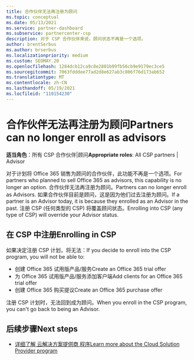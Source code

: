 ```yaml
---
title: 合作伙伴无法再注册为顾问
ms.topic: conceptual
ms.date: 05/13/2021
ms.service: partner-dashboard
ms.subservice: partnercenter-csp
description: 对于 CSP 合作伙伴来说，顾问状态不再是一个选项。
author: brentSerbus
ms.author: brserbus
ms.localizationpriority: medium
ms.custom: SEOMAY.20
ms.openlocfilehash: 1284dcb12ca9c8e2801b99fb56cb9e9179ec3ce5
ms.sourcegitcommit: 7063fdddee77ad2d8e627ab3c806f76d173ab652
ms.translationtype: MT
ms.contentlocale: zh-CN
ms.lasthandoff: 05/19/2021
ms.locfileid: "110154230"
---
```

# <a name="partners-can-no-longer-enroll-as-advisors"></a><span data-ttu-id="31d2a-103">合作伙伴无法再注册为顾问</span><span class="sxs-lookup"><span data-stu-id="31d2a-103">Partners can no longer enroll as advisors</span></span> 

<span data-ttu-id="31d2a-104">**适当角色**：所有 CSP 合作伙伴|顾问</span><span class="sxs-lookup"><span data-stu-id="31d2a-104">**Appropriate roles**: All CSP partners | Advisor</span></span>

<span data-ttu-id="31d2a-105">对于计划将 Office 365 销售为顾问的合作伙伴，此功能不再是一个选项。</span><span class="sxs-lookup"><span data-stu-id="31d2a-105">For partners who planned to sell Office 365 as advisors, this capability is no longer an option.</span></span> <span data-ttu-id="31d2a-106">合作伙伴无法再注册为顾问。</span><span class="sxs-lookup"><span data-stu-id="31d2a-106">Partners can no longer enroll as Advisors.</span></span> <span data-ttu-id="31d2a-107">如果合作伙伴目前是顾问，这是因为他们过去注册为顾问。</span><span class="sxs-lookup"><span data-stu-id="31d2a-107">If a partner is an Advisor today, it is because they enrolled as an Advisor in the past.</span></span>
<span data-ttu-id="31d2a-108">注册 CSP (任何类型的 CSP) 将覆盖顾问状态。</span><span class="sxs-lookup"><span data-stu-id="31d2a-108">Enrolling into CSP (any type of CSP) will override your Advisor status.</span></span>

## <a name="enrolling-in-csp"></a><span data-ttu-id="31d2a-109">在 CSP 中注册</span><span class="sxs-lookup"><span data-stu-id="31d2a-109">Enrolling in CSP</span></span>

<span data-ttu-id="31d2a-110">如果决定注册 CSP 计划，将无法：</span><span class="sxs-lookup"><span data-stu-id="31d2a-110">If you decide to enroll into the CSP program, you will not be able to:</span></span>

- <span data-ttu-id="31d2a-111">创建 Office 365 试用版产品/服务</span><span class="sxs-lookup"><span data-stu-id="31d2a-111">Create an Office 365 trial offer</span></span>
- <span data-ttu-id="31d2a-112">为 Office 365 试用版产品/服务添加客户端</span><span class="sxs-lookup"><span data-stu-id="31d2a-112">Add clients for an Office 365 trial offer</span></span>
- <span data-ttu-id="31d2a-113">创建 Office 365 购买提议</span><span class="sxs-lookup"><span data-stu-id="31d2a-113">Create an Office 365 purchase offer</span></span>

<span data-ttu-id="31d2a-114">注册 CSP 计划时，无法回到成为顾问。</span><span class="sxs-lookup"><span data-stu-id="31d2a-114">When you enroll in the CSP program, you can't go back to being an Advisor.</span></span>

## <a name="next-steps"></a><span data-ttu-id="31d2a-115">后续步骤</span><span class="sxs-lookup"><span data-stu-id="31d2a-115">Next steps</span></span>

- [<span data-ttu-id="31d2a-116">详细了解 云解决方案提供商 程序</span><span class="sxs-lookup"><span data-stu-id="31d2a-116">Learn more about the Cloud Solution Provider program</span></span>](csp-overview.md)

